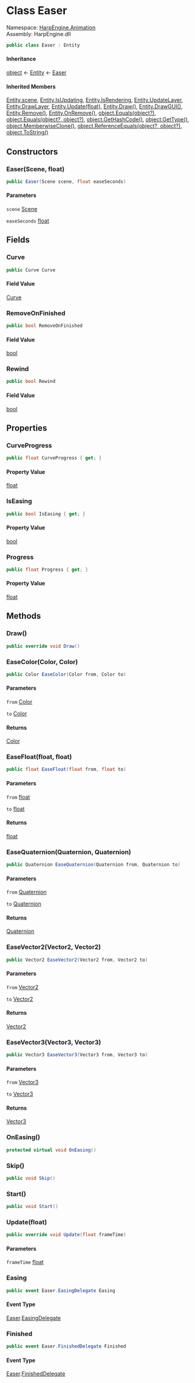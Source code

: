 # <a id="HarpEngine_Animation_Easer"></a> Class Easer

Namespace: [HarpEngine.Animation](HarpEngine.Animation.md)  
Assembly: HarpEngine.dll  

```csharp
public class Easer : Entity
```

#### Inheritance

[object](https://learn.microsoft.com/dotnet/api/system.object) ← 
[Entity](HarpEngine.Entity.md) ← 
[Easer](HarpEngine.Animation.Easer.md)

#### Inherited Members

[Entity.scene](HarpEngine.Entity.md\#HarpEngine\_Entity\_scene), 
[Entity.IsUpdating](HarpEngine.Entity.md\#HarpEngine\_Entity\_IsUpdating), 
[Entity.IsRendering](HarpEngine.Entity.md\#HarpEngine\_Entity\_IsRendering), 
[Entity.UpdateLayer](HarpEngine.Entity.md\#HarpEngine\_Entity\_UpdateLayer), 
[Entity.DrawLayer](HarpEngine.Entity.md\#HarpEngine\_Entity\_DrawLayer), 
[Entity.Update\(float\)](HarpEngine.Entity.md\#HarpEngine\_Entity\_Update\_System\_Single\_), 
[Entity.Draw\(\)](HarpEngine.Entity.md\#HarpEngine\_Entity\_Draw), 
[Entity.DrawGUI\(\)](HarpEngine.Entity.md\#HarpEngine\_Entity\_DrawGUI), 
[Entity.Remove\(\)](HarpEngine.Entity.md\#HarpEngine\_Entity\_Remove), 
[Entity.OnRemove\(\)](HarpEngine.Entity.md\#HarpEngine\_Entity\_OnRemove), 
[object.Equals\(object?\)](https://learn.microsoft.com/dotnet/api/system.object.equals\#system\-object\-equals\(system\-object\)), 
[object.Equals\(object?, object?\)](https://learn.microsoft.com/dotnet/api/system.object.equals\#system\-object\-equals\(system\-object\-system\-object\)), 
[object.GetHashCode\(\)](https://learn.microsoft.com/dotnet/api/system.object.gethashcode), 
[object.GetType\(\)](https://learn.microsoft.com/dotnet/api/system.object.gettype), 
[object.MemberwiseClone\(\)](https://learn.microsoft.com/dotnet/api/system.object.memberwiseclone), 
[object.ReferenceEquals\(object?, object?\)](https://learn.microsoft.com/dotnet/api/system.object.referenceequals), 
[object.ToString\(\)](https://learn.microsoft.com/dotnet/api/system.object.tostring)

## Constructors

### <a id="HarpEngine_Animation_Easer__ctor_HarpEngine_Scene_System_Single_"></a> Easer\(Scene, float\)

```csharp
public Easer(Scene scene, float easeSeconds)
```

#### Parameters

`scene` [Scene](HarpEngine.Scene.md)

`easeSeconds` [float](https://learn.microsoft.com/dotnet/api/system.single)

## Fields

### <a id="HarpEngine_Animation_Easer_Curve"></a> Curve

```csharp
public Curve Curve
```

#### Field Value

 [Curve](HarpEngine.Animation.Curve.md)

### <a id="HarpEngine_Animation_Easer_RemoveOnFinished"></a> RemoveOnFinished

```csharp
public bool RemoveOnFinished
```

#### Field Value

 [bool](https://learn.microsoft.com/dotnet/api/system.boolean)

### <a id="HarpEngine_Animation_Easer_Rewind"></a> Rewind

```csharp
public bool Rewind
```

#### Field Value

 [bool](https://learn.microsoft.com/dotnet/api/system.boolean)

## Properties

### <a id="HarpEngine_Animation_Easer_CurveProgress"></a> CurveProgress

```csharp
public float CurveProgress { get; }
```

#### Property Value

 [float](https://learn.microsoft.com/dotnet/api/system.single)

### <a id="HarpEngine_Animation_Easer_IsEasing"></a> IsEasing

```csharp
public bool IsEasing { get; }
```

#### Property Value

 [bool](https://learn.microsoft.com/dotnet/api/system.boolean)

### <a id="HarpEngine_Animation_Easer_Progress"></a> Progress

```csharp
public float Progress { get; }
```

#### Property Value

 [float](https://learn.microsoft.com/dotnet/api/system.single)

## Methods

### <a id="HarpEngine_Animation_Easer_Draw"></a> Draw\(\)

```csharp
public override void Draw()
```

### <a id="HarpEngine_Animation_Easer_EaseColor_HarpEngine_Graphics_Color_HarpEngine_Graphics_Color_"></a> EaseColor\(Color, Color\)

```csharp
public Color EaseColor(Color from, Color to)
```

#### Parameters

`from` [Color](HarpEngine.Graphics.Color.md)

`to` [Color](HarpEngine.Graphics.Color.md)

#### Returns

 [Color](HarpEngine.Graphics.Color.md)

### <a id="HarpEngine_Animation_Easer_EaseFloat_System_Single_System_Single_"></a> EaseFloat\(float, float\)

```csharp
public float EaseFloat(float from, float to)
```

#### Parameters

`from` [float](https://learn.microsoft.com/dotnet/api/system.single)

`to` [float](https://learn.microsoft.com/dotnet/api/system.single)

#### Returns

 [float](https://learn.microsoft.com/dotnet/api/system.single)

### <a id="HarpEngine_Animation_Easer_EaseQuaternion_System_Numerics_Quaternion_System_Numerics_Quaternion_"></a> EaseQuaternion\(Quaternion, Quaternion\)

```csharp
public Quaternion EaseQuaternion(Quaternion from, Quaternion to)
```

#### Parameters

`from` [Quaternion](https://learn.microsoft.com/dotnet/api/system.numerics.quaternion)

`to` [Quaternion](https://learn.microsoft.com/dotnet/api/system.numerics.quaternion)

#### Returns

 [Quaternion](https://learn.microsoft.com/dotnet/api/system.numerics.quaternion)

### <a id="HarpEngine_Animation_Easer_EaseVector2_System_Numerics_Vector2_System_Numerics_Vector2_"></a> EaseVector2\(Vector2, Vector2\)

```csharp
public Vector2 EaseVector2(Vector2 from, Vector2 to)
```

#### Parameters

`from` [Vector2](https://learn.microsoft.com/dotnet/api/system.numerics.vector2)

`to` [Vector2](https://learn.microsoft.com/dotnet/api/system.numerics.vector2)

#### Returns

 [Vector2](https://learn.microsoft.com/dotnet/api/system.numerics.vector2)

### <a id="HarpEngine_Animation_Easer_EaseVector3_System_Numerics_Vector3_System_Numerics_Vector3_"></a> EaseVector3\(Vector3, Vector3\)

```csharp
public Vector3 EaseVector3(Vector3 from, Vector3 to)
```

#### Parameters

`from` [Vector3](https://learn.microsoft.com/dotnet/api/system.numerics.vector3)

`to` [Vector3](https://learn.microsoft.com/dotnet/api/system.numerics.vector3)

#### Returns

 [Vector3](https://learn.microsoft.com/dotnet/api/system.numerics.vector3)

### <a id="HarpEngine_Animation_Easer_OnEasing"></a> OnEasing\(\)

```csharp
protected virtual void OnEasing()
```

### <a id="HarpEngine_Animation_Easer_Skip"></a> Skip\(\)

```csharp
public void Skip()
```

### <a id="HarpEngine_Animation_Easer_Start"></a> Start\(\)

```csharp
public void Start()
```

### <a id="HarpEngine_Animation_Easer_Update_System_Single_"></a> Update\(float\)

```csharp
public override void Update(float frameTime)
```

#### Parameters

`frameTime` [float](https://learn.microsoft.com/dotnet/api/system.single)

### <a id="HarpEngine_Animation_Easer_Easing"></a> Easing

```csharp
public event Easer.EasingDelegate Easing
```

#### Event Type

 [Easer](HarpEngine.Animation.Easer.md).[EasingDelegate](HarpEngine.Animation.Easer.EasingDelegate.md)

### <a id="HarpEngine_Animation_Easer_Finished"></a> Finished

```csharp
public event Easer.FinishedDelegate Finished
```

#### Event Type

 [Easer](HarpEngine.Animation.Easer.md).[FinishedDelegate](HarpEngine.Animation.Easer.FinishedDelegate.md)

